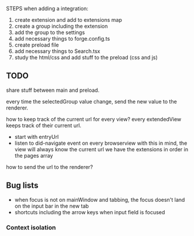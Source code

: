 STEPS when adding a integration:

1. create extension and add to extensions map
2. create a group including the extension
3. add the group to the settings
4. add necessary things to forge.config.ts
5. create preload file
6. add necessary things to Search.tsx
7. study the html/css and add stuff to the preload (css and js)

## TODO

share stuff between main and preload.

every time the selectedGroup value change, send the new value to the renderer.

how to keep track of the current url for every view?
every extendedView keeps track of their current url.

- start with entryUrl
- listen to did-navigate event on every browserview
  with this in mind, the view will always know the current url
  we have the extensions in order in the pages array

how to send the url to the renderer?

## Bug lists

- when focus is not on mainWindow and tabbing, the focus doesn't land on the input bar in the new tab
- shortcuts including the arrow keys when input field is focused

### Context isolation
